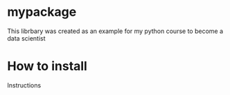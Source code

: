 # mypackage 
This librbary was created as an example for my python course to become a data scientist

# How to install
Instructions